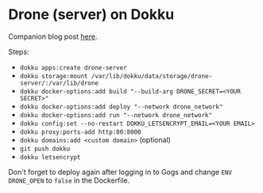 # Drone (server) on Dokku

Companion blog post [here].

Steps:

* `dokku apps:create drone-server`
* `dokku storage:mount /var/lib/dokku/data/storage/drone-server/:/var/lib/drone`
* `dokku docker-options:add build "--build-arg DRONE_SECRET=<YOUR SECRET>"`
* `dokku docker-options:add deploy "--network drone_network"`
* `dokku docker-options:add run "--network drone_network"`
* `dokku config:set --no-restart DOKKU_LETSENCRYPT_EMAIL=<YOUR EMAIL>`
* `dokku proxy:ports-add http:80:8000`
* `dokku domains:add <custom domain>` (optional)
* `git push dokku`
* `dokku letsencrypt`

Don't forget to deploy again after logging in to Gogs and change `ENV DRONE_OPEN` to `false` in the Dockerfile.

[here]: https://blog.nootch.net/2018/06/24/self-hosted-developer-bliss
